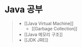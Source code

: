 # Java 공부
> - [[Java Virtual Machine]]
> 	- [[Garbage Collection]]
> - [[Java 메모리 구조]]
> - [[JDK JRE]]
